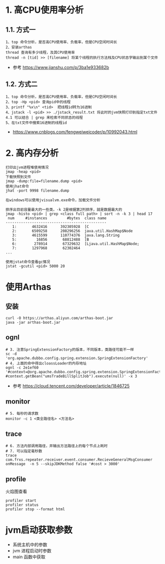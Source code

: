 # 1. 高CPU使用率分析

## 1.1. 方式一

```
1、top 命令分析，是否高CPU使用率、负载率，但是CPU空闲时间长
2、安装arthas
thread 查询有多少线程，及其CPU使用率
thread -n [tid] >> [filename] 将某个线程的执行方法栈及CPU状态字输出到某个文件
```

- 参考 https://www.jianshu.com/p/3ba1e933682b

## 1.2. 方式二

```
1、top 命令分析，是否高CPU使用率、负载率，但是CPU空闲时间长
2、top -Hp <pid> 查询pid中的线程
3、printf "%x\n" <tid>  把线程id转为16进制
4、jstack -l <pid> >> ./jstack_result.txt 将此时的jvm快照打印到指定txt文件
4.1 可以结合 | grep 来检索不同状态的线程
5、在txt文件中搜索16进制的线程id
```

- https://www.cnblogs.com/fengweiweicoder/p/10992043.html

# 2. 高内存分析

```shell
打印出jvm进程堆使用情况
jmap -heap <pid>
下载快照到文件
jmap -dump:file=filename.dump <pid>
使用jhat命令
jhat -port 9998 filename.dump

在windows可以使用jvisualvm.exe命令，加载文件分析  

排序出目前容量最大的一些类，-k 2是根据第2列排序，就是数据最大的
jmap -histo <pid> | grep <class full path> | sort -n -k 3 | head 17
 num     #instances         #bytes  class name 
----------------------------------------------
   1:       4632416      392305928  [C
   2:       6509258      208296256  java.util.HashMap$Node
   3:       4615599      110774376  java.lang.String
   5:         16856       68812488  [B
   6:        278914       67329632  [Ljava.util.HashMap$Node;
   7:       1297968       62302464  
...

使用jstat命令查看gc情况
jstat -gcutil <pid> 5000 20

```

# 使用Arthas

## 安装

```shell script
curl -O https://arthas.aliyun.com/arthas-boot.jar
java -jar arthas-boot.jar
```

## ognl

```
# 3. 注意SpringExtensionFactory的版本，不同版本，类路径可能不一样
sc -d 'org.apache.dubbo.config.spring.extension.SpringExtensionFactory'
# 4. 上面的命中得出cloassLoader的内存地址
ognl -c 2e1ef60 '#context=@org.apache.dubbo.config.spring.extension.SpringExtensionFactory@getContexts().iterator.next, #context.getBean("umsTradeBillSplitJob").execute(null)' -x 3

```

- 参考 https://cloud.tencent.com/developer/article/1846725

## monitor

```shell script
# 5. 每秒的请求数
monitor -c 1 <类全路径名> <方法名>
```

## trace

```shell script
# 6. 方法内部调用路径，并输出方法路径上的每个节点上耗时
# 7. 可以指定毫秒数
trace com.frxs.repeater.receiver.event.consumer.RecieveGeneralMsgConsumer onMessage  -n 5 --skipJDKMethod false '#cost > 3000'
```

## profile

火焰图查看

```shell script
profiler start
profiler status
profiler stop --format html
```

# jvm启动获取参数

- 系统主机中的参数
- jvm 进程启动时参数
- main 函数中获取
